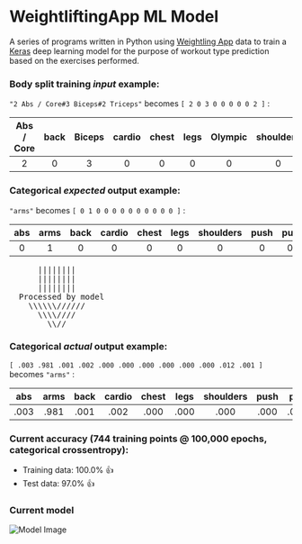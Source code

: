 # WeightliftingApp ML Model
A series of programs written in Python using [Weightling App](https://github.com/ChappyA12/BenchTracker_iOS) data to train a [Keras](https://keras.io) deep learning model for the purpose of workout type prediction based on the exercises performed.

### Body split training _input_ example:

``` "2 Abs / Core#3 Biceps#2 Triceps" ``` becomes ``` [ 2 0 3 0 0 0 0 0 2 ] ``` :

| Abs / Core | back | Biceps | cardio | chest | legs | Olympic | shoulders | Triceps |
| :---: | :---: | :---: | :---: | :---: | :---: | :---: | :---: | :---: |
| 2 | 0 | 3 | 0 | 0 | 0 | 0 | 0 | 2 |

### Categorical _expected_ output example:

``` "arms" ``` becomes ``` [ 0 1 0 0 0 0 0 0 0 0 0 0 ] ``` :

| abs | arms | back | cardio | chest | legs | shoulders | push | pull | chestBack | chestBiceps | fullBody |
| :---: | :---: | :---: | :---: | :---: | :---: | :---: | :---: | :---: | :---: | :---: | :---: |
| 0 | 1 | 0 | 0 | 0 | 0 | 0 | 0 | 0 | 0 | 0 | 0 |
<pre>
      ||||||||
      ||||||||
      ||||||||
  Processed by model
    \\\\\\//////
      \\\\////
        \\//
</pre>
### Categorical _actual_ output example:

``` [ .003 .981 .001 .002 .000 .000 .000 .000 .000 .000 .012 .001 ] ``` becomes ``` "arms" ``` :

| abs | arms | back | cardio | chest | legs | shoulders | push | pull | chestBack | chestBiceps | fullBody |
| :---: | :---: | :---: | :---: | :---: | :---: | :---: | :---: | :---: | :---: | :---: | :---: |
| .003 | .981 | .001 | .002 | .000 | .000 | .000 | .000 | .000 | .000 | .012 | .001 |

### Current accuracy (744 training points @ 100,000 epochs, categorical crossentropy):
 - Training data: 100.0% :thumbsup:
 - Test data: 97.0% :thumbsup:

### Current model
![Model Image](src/model.png)
